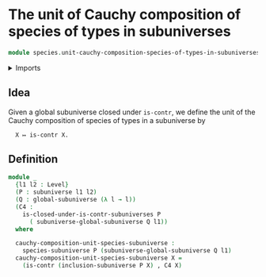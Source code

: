 # The unit of Cauchy composition of species of types in subuniverses

```agda
module species.unit-cauchy-composition-species-of-types-in-subuniverses where
```

<details><summary>Imports</summary>

```agda
open import foundation.contractible-types
open import foundation.dependent-pair-types
open import foundation.dependent-products-contractible-types
open import foundation.global-subuniverses
open import foundation.subuniverses
open import foundation.universe-levels

open import species.species-of-types-in-subuniverses
```

</details>

## Idea

Given a global subuniverse closed under `is-contr`, we define the unit of the
Cauchy composition of species of types in a subuniverse by

```text
  X ↦ is-contr X.
```

## Definition

```agda
module _
  {l1 l2 : Level}
  (P : subuniverse l1 l2)
  (Q : global-subuniverse (λ l → l))
  (C4 :
    is-closed-under-is-contr-subuniverses P
      ( subuniverse-global-subuniverse Q l1))
  where

  cauchy-composition-unit-species-subuniverse :
    species-subuniverse P (subuniverse-global-subuniverse Q l1)
  cauchy-composition-unit-species-subuniverse X =
    (is-contr (inclusion-subuniverse P X) , C4 X)
```
